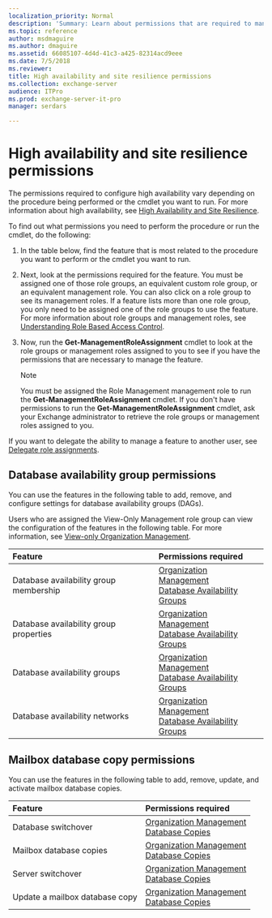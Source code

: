 ```yaml
---
localization_priority: Normal
description: 'Summary: Learn about permissions that are required to manage high availability in Exchange Server 2016 and Exchange Server 2019.'
ms.topic: reference
author: msdmaguire
ms.author: dmaguire
ms.assetid: 66085107-4d4d-41c3-a425-82314acd9eee
ms.date: 7/5/2018
ms.reviewer:
title: High availability and site resilience permissions
ms.collection: exchange-server
audience: ITPro
ms.prod: exchange-server-it-pro
manager: serdars

---
```


# High availability and site resilience permissions

The permissions required to configure high availability vary depending on the procedure being performed or the cmdlet you want to run. For more information about high availability, see [High Availability and Site Resilience](https://technet.microsoft.com/library/6628285e-d07c-443d-866b-be784ad1ed1e.aspx).

To find out what permissions you need to perform the procedure or run the cmdlet, do the following:

1. In the table below, find the feature that is most related to the procedure you want to perform or the cmdlet you want to run.

2. Next, look at the permissions required for the feature. You must be assigned one of those role groups, an equivalent custom role group, or an equivalent management role. You can also click on a role group to see its management roles. If a feature lists more than one role group, you only need to be assigned one of the role groups to use the feature. For more information about role groups and management roles, see [Understanding Role Based Access Control](https://technet.microsoft.com/library/dd298183.aspx).

3. Now, run the **Get-ManagementRoleAssignment** cmdlet to look at the role groups or management roles assigned to you to see if you have the permissions that are necessary to manage the feature.

    > [!NOTE]
    > You must be assigned the Role Management management role to run the **Get-ManagementRoleAssignment** cmdlet. If you don't have permissions to run the **Get-ManagementRoleAssignment** cmdlet, ask your Exchange administrator to retrieve the role groups or management roles assigned to you.

If you want to delegate the ability to manage a feature to another user, see [Delegate role assignments](https://technet.microsoft.com/library/dd351237.aspx).

## Database availability group permissions

You can use the features in the following table to add, remove, and configure settings for database availability groups (DAGs).

Users who are assigned the View-Only Management role group can view the configuration of the features in the following table. For more information, see [View-only Organization Management](https://technet.microsoft.com/library/dd351130.aspx).

|**Feature**|**Permissions required**|
|:-----|:-----|
|Database availability group membership|[Organization Management](https://technet.microsoft.com/library/0bfd21c1-86ac-4369-86b7-aeba386741c8.aspx) <br/> [Database Availability Groups](https://technet.microsoft.com/library/0b3e0f7a-21e5-4209-8d5b-b63c6b9de3cc.aspx)|
|Database availability group properties|[Organization Management](https://technet.microsoft.com/library/0bfd21c1-86ac-4369-86b7-aeba386741c8.aspx) <br/> [Database Availability Groups](https://technet.microsoft.com/library/0b3e0f7a-21e5-4209-8d5b-b63c6b9de3cc.aspx)|
|Database availability groups|[Organization Management](https://technet.microsoft.com/library/0bfd21c1-86ac-4369-86b7-aeba386741c8.aspx) <br/> [Database Availability Groups](https://technet.microsoft.com/library/0b3e0f7a-21e5-4209-8d5b-b63c6b9de3cc.aspx)|
|Database availability networks|[Organization Management](https://technet.microsoft.com/library/0bfd21c1-86ac-4369-86b7-aeba386741c8.aspx) <br/> [Database Availability Groups](https://technet.microsoft.com/library/0b3e0f7a-21e5-4209-8d5b-b63c6b9de3cc.aspx)|

## Mailbox database copy permissions

You can use the features in the following table to add, remove, update, and activate mailbox database copies.

|**Feature**|**Permissions required**|
|:-----|:-----|
|Database switchover|[Organization Management](https://technet.microsoft.com/library/0bfd21c1-86ac-4369-86b7-aeba386741c8.aspx) <br/> [Database Copies](https://technet.microsoft.com/library/71a95f5b-1f75-4ae9-9ee9-515c3a19d394.aspx)|
|Mailbox database copies|[Organization Management](https://technet.microsoft.com/library/0bfd21c1-86ac-4369-86b7-aeba386741c8.aspx) <br/> [Database Copies](https://technet.microsoft.com/library/71a95f5b-1f75-4ae9-9ee9-515c3a19d394.aspx)|
|Server switchover|[Organization Management](https://technet.microsoft.com/library/0bfd21c1-86ac-4369-86b7-aeba386741c8.aspx) <br/> [Database Copies](https://technet.microsoft.com/library/71a95f5b-1f75-4ae9-9ee9-515c3a19d394.aspx)|
|Update a mailbox database copy|[Organization Management](https://technet.microsoft.com/library/0bfd21c1-86ac-4369-86b7-aeba386741c8.aspx) <br/> [Database Copies](https://technet.microsoft.com/library/71a95f5b-1f75-4ae9-9ee9-515c3a19d394.aspx)|
